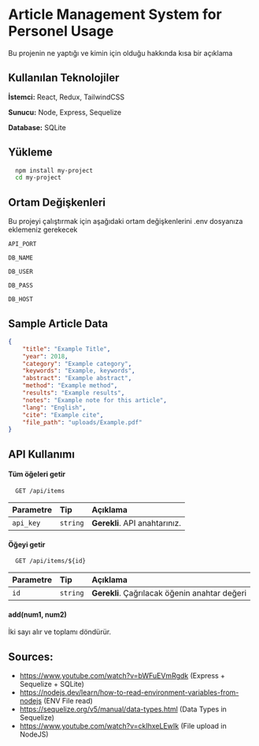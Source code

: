 # Article Management System for Personel Usage

Bu projenin ne yaptığı ve kimin için olduğu hakkında kısa bir açıklama


## Kullanılan Teknolojiler

**İstemci:** React, Redux, TailwindCSS

**Sunucu:** Node, Express, Sequelize

**Database:** SQLite

  
## Yükleme 

```bash 
  npm install my-project
  cd my-project
```
    
## Ortam Değişkenleri

Bu projeyi çalıştırmak için aşağıdaki ortam değişkenlerini .env dosyanıza eklemeniz gerekecek

`API_PORT`

`DB_NAME`

`DB_USER`

`DB_PASS`

`DB_HOST`

## Sample Article Data

```json
{
    "title": "Example Title",
    "year": 2018,
    "category": "Example category",
    "keywords": "Example, keywords",
    "abstract": "Example abstract",
    "method": "Example method",
    "results": "Example results",
    "notes": "Example note for this article",
    "lang": "English",
    "cite": "Example cite",
    "file_path": "uploads/Example.pdf"
}
```
  
## API Kullanımı

#### Tüm öğeleri getir

```http
  GET /api/items
```

| Parametre | Tip     | Açıklama                |
| :-------- | :------- | :------------------------- |
| `api_key` | `string` | **Gerekli**. API anahtarınız. |

#### Öğeyi getir

```http
  GET /api/items/${id}
```

| Parametre | Tip     | Açıklama                       |
| :-------- | :------- | :-------------------------------- |
| `id`      | `string` | **Gerekli**. Çağrılacak öğenin anahtar değeri |

#### add(num1, num2)

İki sayı alır ve toplamı döndürür.




 ## Sources:
- https://www.youtube.com/watch?v=bWFuEVmRgdk (Express + Sequelize + SQLite)
- https://nodejs.dev/learn/how-to-read-environment-variables-from-nodejs (ENV File read)
- https://sequelize.org/v5/manual/data-types.html (Data Types in Sequelize)
- https://www.youtube.com/watch?v=ckIhxeLEwIk (File upload in NodeJS) 